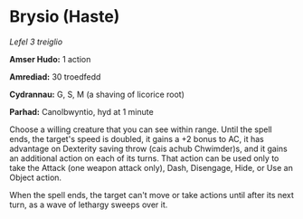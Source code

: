 # Brysio (Haste)

*Lefel 3 treiglio*

**Amser Hudo:** 1 action

**Amrediad:** 30 troedfedd

**Cydrannau:** G, S, M (a shaving of licorice root)

**Parhad:** Canolbwyntio, hyd at 1 minute

Choose a willing creature that you can see within range. Until the spell ends, the target's speed is doubled, it gains a +2 bonus to AC, it has advantage on Dexterity saving throw (cais achub Chwimder)s, and it gains an additional action on each of its turns. That action can be used only to take the Attack (one weapon attack only), Dash, Disengage, Hide, or Use an Object action.

When the spell ends, the target can't move or take actions until after its next turn, as a wave of lethargy sweeps over it.